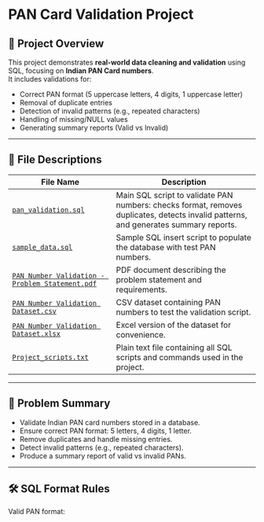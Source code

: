 # PAN Card Validation Project

## 📌 Project Overview
This project demonstrates **real-world data cleaning and validation** using SQL, focusing on **Indian PAN Card numbers**.  
It includes validations for:
- Correct PAN format (5 uppercase letters, 4 digits, 1 uppercase letter)
- Removal of duplicate entries
- Detection of invalid patterns (e.g., repeated characters)
- Handling of missing/NULL values
- Generating summary reports (Valid vs Invalid)

---

## 📂 File Descriptions

| File Name                                               | Description |
|---------------------------------------------------------|-------------|
| [`pan_validation.sql`](pan_validation.sql)             | Main SQL script to validate PAN numbers: checks format, removes duplicates, detects invalid patterns, and generates summary reports. |
| [`sample_data.sql`](sample_data.sql)                   | Sample SQL insert script to populate the database with test PAN numbers. |
| [`PAN Number Validation - Problem Statement.pdf`](PAN%20Number%20Validation%20-%20Problem%20Statement.pdf) | PDF document describing the problem statement and requirements. |
| [`PAN Number Validation Dataset.csv`](PAN%20Number%20Validation%20Dataset.csv) | CSV dataset containing PAN numbers to test the validation script. |
| [`PAN Number Validation Dataset.xlsx`](PAN%20Number%20Validation%20Dataset.xlsx) | Excel version of the dataset for convenience. |
| [`Project_scripts.txt`](Project_scripts.txt)          | Plain text file containing all SQL scripts and commands used in the project. |

---

## 📄 Problem Summary
- Validate Indian PAN card numbers stored in a database.
- Ensure correct PAN format: 5 letters, 4 digits, 1 letter.
- Remove duplicates and handle missing entries.
- Detect invalid patterns (e.g., repeated characters).
- Produce a summary report of valid vs invalid PANs.

---

## 🛠 SQL Format Rules
Valid PAN format:

